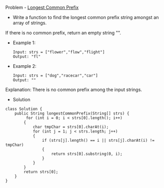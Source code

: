 Problem - [Longest Common Prefix](https://leetcode.com/problems/longest-common-prefix/)

- Write a function to find the longest common prefix string amongst an array of strings.

If there is no common prefix, return an empty string "".

- Example 1:

      Input: strs = ["flower","flow","flight"]
      Output: "fl"

- Example 2:

      Input: strs = ["dog","racecar","car"]
      Output: ""

Explanation: There is no common prefix among the input strings.

- Solution

```
class Solution {
    public String longestCommonPrefix(String[] strs) {
         for (int i = 0; i < strs[0].length(); i++) 
        {
            char tmpChar = strs[0].charAt(i); 
            for (int j = 1; j < strs.length; j++) 
            {
                if (strs[j].length() == i || strs[j].charAt(i) != tmpChar) 
                {
                    return strs[0].substring(0, i);
                }
            }
        }
        return strs[0]; 
    }
}
```
